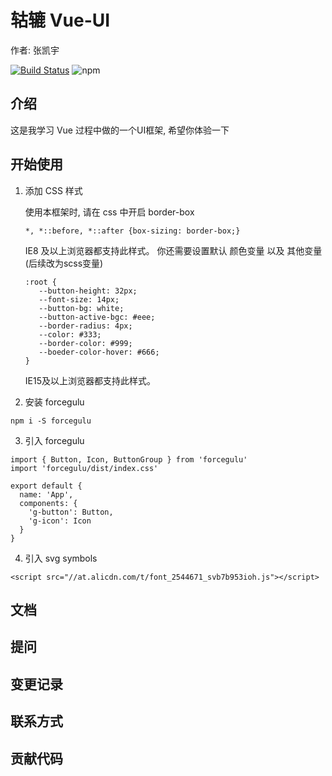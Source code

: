 # 轱辘 Vue-UI
作者: 张凯宇

[![Build Status](https://www.travis-ci.com/2824193947/Making-gulu.svg?branch=master)](https://www.travis-ci.com/2824193947/Making-gulu)
![npm](https://img.shields.io/npm/dw/forcegulu)
## 介绍

这是我学习 Vue 过程中做的一个UI框架, 希望你体验一下

## 开始使用
1. 添加 CSS 样式
   
    使用本框架时, 请在 css 中开启 border-box
    
    ```
    *, *::before, *::after {box-sizing: border-box;}
    ```
    
    IE8 及以上浏览器都支持此样式。
    你还需要设置默认 颜色变量 以及 其他变量 (后续改为scss变量)
    ```
    :root {
       --button-height: 32px;
       --font-size: 14px;
       --button-bg: white;
       --button-active-bgc: #eee;
       --border-radius: 4px;
       --color: #333;
       --border-color: #999;
       --boeder-color-hover: #666;
    }
    ```
    IE15及以上浏览器都支持此样式。
   
2. 安装 forcegulu
```
npm i -S forcegulu
```

3. 引入 forcegulu
```
import { Button, Icon, ButtonGroup } from 'forcegulu'
import 'forcegulu/dist/index.css'

export default {
  name: 'App',
  components: {
    'g-button': Button,
    'g-icon': Icon
  }
}
```
4. 引入 svg symbols
```
<script src="//at.alicdn.com/t/font_2544671_svb7b953ioh.js"></script>
```
## 文档

## 提问

## 变更记录

## 联系方式

## 贡献代码



